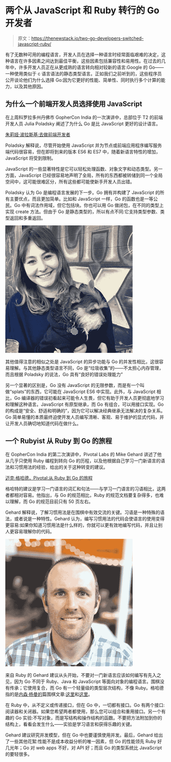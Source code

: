 # 两个从 JavaScript 和 Ruby 转行的 Go 开发者

> 原文：<https://thenewstack.io/two-go-developers-switched-javascript-ruby/>

有了无数种可用的编程语言，开发人员在选择一种语言时经常面临艰难的决定，这种语言在许多因素之间达到最佳平衡，这些因素包括兼容性和易用性。在过去的几年中，许多开发人员正在从更成熟的语言转向相对较新的语言:Google 的 Go——一种使用类似于 c 语言语法的静态类型语言。正如我们之前听到的，这些程序员公开谈论他们为什么选择 Go:因为它更好的性能、简单性、同时执行多个计算的能力，以及其他原因。

## 为什么一个前端开发人员选择使用 JavaScript

在上周科罗拉多州丹佛市 GopherCon India 的一次演讲中，总部位于 T2 的前端开发人员 Julia Poladsky 阐述了为什么 Go 是比 JavaScript 更好的设计语言。

[朱莉娅·波拉斯基:去做前端开发者](https://thenewstack.simplecast.com/episodes/julia-poladsky-go-for-front-end-developers)

Poladsky 解释说，尽管开始使用 JavaScript 并为节点或前端应用程序编写服务端代码很容易，但在即将到来的版本 ES6 和 ES7 中，随着新语言特性的增加，JavaScript 将受到限制。

JavaScript 的一些显著特性是它可以轻松处理函数、对象文字和动态类型。另一方面，JavaScript 已经很容易地声明了全局，所有的东西都被转储到同一个全局空间中，这可能很难区分，所有这些都可能使新手开发人员出错。

Poladsky 认为 Go 是编程语言发展的下一步。Go 拥有并构建了 JavaScript 的所有主要优点，而且更加简单。比如和 JavaScript 一样，Go 的函数也是一等公民。Go 中有词法作用域，但它包括块。你也可以用 Go 做闭包，在不同的类型上实现 create 方法。但由于 Go 是静态类型的，所以有点不同:它支持类型参数、类型返回和多重返回。

[![0554f40](img/d25516f5fcdd55e66a9c88eaaf1c7e50.png)](https://thenewstack.io/wp-content/uploads/2015/02/0554f40.jpg)

其他值得注意的相似之处是 JavaScript 的异步功能与 Go 的并发性相比，这很容易理解。与其他静态类型语言不同，Go 是“垃圾收集”的——不太担心内存管理，而且根据 Poladsky 的说法，Go 具有“良好的错误处理能力”

另一个显著的区别是，Go 没有 JavaScript 的无限参数，而是有一个叫做“splats”的东西，它可能在 JavaScript ES6 中实现。此外，与 JavaScript 相比，Go 编译器的错误初看起来可能令人生畏，但它有助于开发人员更彻底地学习和理解这种语言。JavaScript 有原型继承，而 Go 有组合，可以用接口实现。Go 的构成是“安全、舒适和明确的”，因为它可以解决经典继承无法解决的复杂关系。Go 简单易懂的本质最终迫使开发人员编写清晰、客观、易于维护的显式代码，并让开发人员确切地知道代码在做什么。

## 一个 Rubyist 从 Ruby 到 Go 的旅程

在 GopherCon India 的第二次演讲中，Pivotal Labs 的 Mike Gehard 讲述了他从几乎只使用 Ruby 编程到转向 Go 的历程，以及他根据自己学习一门新语言的语法和习惯用法的经验，给出的关于这种转变的建议。

[迈克·格哈德，Pivotal:从 Ruby 到 Go 的旅程](https://thenewstack.simplecast.com/episodes/mike-gehard-pivotal-a-journey-from-ruby-to-go)

格哈特的建议是学习一门语言的词汇和句法——与学习一门语言的习语相比，这两者都相对容易。他指出，与 Go 的规范相比，Ruby 的规范文档要复杂得多，也难以理解，而 Go 的规范目前只有 50 页左右。

Gehard 解释说，了解习惯用法是在围棋中有效交流的关键。习语是一种特殊的语法，或者说是一种特性。Gehard 认为，编写习惯用法的代码会使语言的使用变得更容易:如果你知道习惯用法是什么样的，你就可以更有效地编写代码，并且让别人更容易理解你的代码。

[![2deb3d5](img/f48b07727422dfc7b05a2b44e4e11c8d.png)](https://thenewstack.io/wp-content/uploads/2015/02/2deb3d5.jpg)

来自 Ruby 的 Gehard 建议从头开始，不要对一门新语言应该如何编写有先入之见，因为 Go 不同于 Ruby、Java 和 JavaScript 等面向对象的编程语言。围棋没有传承；它使用复合，而 Go 有一个轻量级的类型层次结构，不像 Ruby。格哈德指的是[内森·杨曼的](http://nathany.com/)篇围棋文章:[这里](http://nathany.com/why-go/)和[这里](http://nathany.com/good/)。

在 Ruby 中，从不定义或传递接口，但在 Go 中，一切都有接口。Go 有两个接口:阅读器和关闭器。如果您希望两者都使用，那么您可以组合和重用接口。另一个有趣的 Go 实验:不写对象，而是写结构和操作结构的函数。不要把方法附加到你的结构上，看看会发生什么——实验是学习语言和获得乐趣的关键。

Gehard 建议研究并发模型，但在 Go 中也要谨慎使用并发。最后，Gehard 给出了一些其他花絮:性能不是成本收益分析的唯一因素，但 Go 的性能领先 Ruby 好几光年；Go 对 web apps 不好，对 API 好；而且 Go 的类型系统比 JavaScript 的要轻很多。

<svg xmlns:xlink="http://www.w3.org/1999/xlink" viewBox="0 0 68 31" version="1.1"><title>Group</title> <desc>Created with Sketch.</desc></svg>